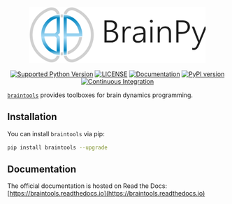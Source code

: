 <p align="center">
  	<img alt="Header image of BrainPy - brain dynamics programming in Python." src="https://github.com/brainpy/BrainPy/blob/master/images/logo.png" width=80%>
</p> 



<p align="center">
	<a href="https://pypi.org/project/braintools/"><img alt="Supported Python Version" src="https://img.shields.io/pypi/pyversions/braintools"></a>
	<a href="https://github.com/brainpy/braintools"><img alt="LICENSE" src="https://anaconda.org/brainpy/brainpy/badges/license.svg"></a>
  	<a href="https://brainpy.readthedocs.io/en/latest/?badge=latest"><img alt="Documentation" src="https://readthedocs.org/projects/brainpy/badge/?version=latest"></a>
  	<a href="https://badge.fury.io/py/braintools"><img alt="PyPI version" src="https://badge.fury.io/py/braintools.svg"></a>
    <a href="https://github.com/brainpy/braintools/actions/workflows/CI.yml"><img alt="Continuous Integration" src="https://github.com/brainpy/braintools/actions/workflows/CI.yml/badge.svg"></a>
</p>


[``braintools``](https://github.com/brainpy/braintools) provides toolboxes for brain dynamics programming. 


## Installation

You can install ``braintools`` via pip:

```bash
pip install braintools --upgrade
```

## Documentation

The official documentation is hosted on Read the Docs: [https://braintools.readthedocs.io](https://braintools.readthedocs.io)

